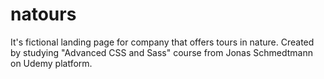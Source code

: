# natours
It's fictional landing page for company that offers tours in nature. Created by studying "Advanced CSS and Sass" course from Jonas Schmedtmann on Udemy platform.
